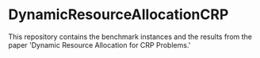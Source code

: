 # DynamicResourceAllocationCRP
This repository contains the benchmark instances and the results from the paper 'Dynamic Resource Allocation for CRP Problems.'

